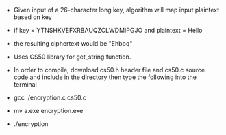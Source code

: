 - Given input of a 26-character long key, algorithm will map input plaintext based on key
- if key = YTNSHKVEFXRBAUQZCLWDMIPGJO and plaintext = Hello 
- the resulting ciphertext would be "Ehbbq"

- Uses CS50 library for get_string function.
- In order to compile, download cs50.h header file and cs50.c source code and include in the directory then type the following into the terminal

- gcc ./encryption.c cs50.c
- mv a.exe encryption.exe
- ./encryption
